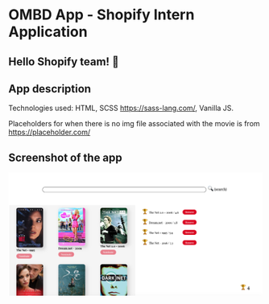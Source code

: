 # OMBD App - Shopify Intern Application
## Hello Shopify team! 👋


## App description
Technologies used: HTML, SCSS https://sass-lang.com/, Vanilla JS. 

Placeholders for when there is no img file associated with the movie is from https://placeholder.com/


## Screenshot of the app 
<img src="assets/screen.png" alt="Screenshot"/>

